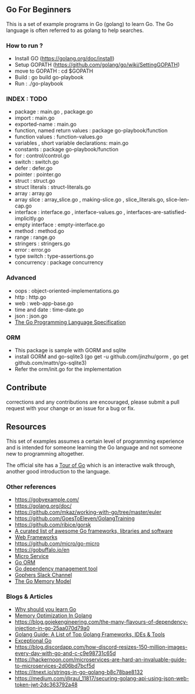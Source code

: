 ## Go For Beginners

This is a set of example programs in Go (golang) to learn Go. The Go language is often referred to as golang to help searches.

### How to run ?
* Install GO (https://golang.org/doc/install)
* Setup GOPATH (https://github.com/golang/go/wiki/SettingGOPATH)
* move to GOPATH : cd $GOPATH
* Build : go build go-playbook
* Run : ./go-playbook

### INDEX : TODO
* package : main.go , package.go
* import : main.go
* exported-name : main.go
* function, named return values : package go-playbook/function
* function values : function-values.go
* variables , short variable declarations: main.go
* constants : package go-playbook/function
* for : control/control.go
* switch : switch.go
* defer : defer.go
* pointer : pointer.go
* struct : struct.go
* struct literals : struct-literals.go
* array : array.go
* array slice : array_slice.go , making-slice.go , slice_literals.go, slice-len-cap.go
* interface : interface.go , interface-values.go , interfaces-are-satisfied-implicitly.go
* empty interface : empty-interface.go
* method : method.go
* range : range.go
* stringers : stringers.go
* error : error.go
* type switch : type-assertions.go
* concurrency : package concurrency

### Advanced
* oops : object-oriented-implementations.go
* http : http.go
* web : web-app-base.go
* time and date : time-date.go
* json : json.go
* [The Go Programming Language Specification
](https://golang.org/ref/spec)

### ORM
* This package is sample with GORM and sqlite
* install GORM and go-sqlite3 (go get -u github.com/jinzhu/gorm , go get github.com/mattn/go-sqlite3)
* Refer the orm/init.go for the implementation

## Contribute

corrections and any contributions are encouraged, please submit a pull request with your change or an issue for a bug or fix.

## Resources

This set of examples assumes a certain level of programming experience and is intended for someone learning the Go language and not someone new to programming altogether.

The official site has a [Tour of Go](http://tour.golang.org/) which is an interactive walk through, another good introduction to the language.

### Other references
* https://gobyexample.com/
* https://golang.org/doc/
* https://github.com/mkaz/working-with-go/tree/master/euler
* https://github.com/GoesToEleven/GolangTraining
* https://github.com/ribice/gorsk
* [A curated list of awesome Go frameworks, libraries and software](https://github.com/avelino/awesome-go)
* [Web Frameworks](https://github.com/mingrammer/go-web-framework-stars)
* https://github.com/micro/go-micro
* https://gobuffalo.io/en
* [Micro Service](https://gokit.io/)
* [Go ORM](https://github.com/jinzhu/gorm)
* [Go dependency management tool](https://github.com/golang/dep)
* [Gophers Slack Channel](http://gophers.slack.com/messages/awesome)
* [The Go Memory Model](https://golang.org/ref/mem)

### Blogs & Articles
* [Why should you learn Go](https://medium.com/@kevalpatel2106/why-should-you-learn-go-f607681fad65)
* [Memory Optimization In Golang ](https://medium.com/@edwardpie/memory-optimization-in-golang-trick-1-59c4a983d015)
* https://blog.gojekengineering.com/the-many-flavours-of-dependency-injection-in-go-25aa070d79a0
* [Golang Guide: A List of Top Golang Frameworks, IDEs & Tools](https://medium.com/@quintinglvr/golang-guide-a-list-of-top-golang-frameworks-ides-tools-e7c7866e96c9)
* [Exceptional Go](https://medium.com/@mattklein123/exceptional-go-1dd1488a6a47)
* https://blog.discordapp.com/how-discord-resizes-150-million-images-every-day-with-go-and-c-c9e98731c65d
* https://hackernoon.com/microservices-are-hard-an-invaluable-guide-to-microservices-2d06bd7bcf5d
* https://itnext.io/strings-in-go-golang-b8c78bae8132
* https://medium.com/@raul_11817/securing-golang-api-using-json-web-token-jwt-2dc363792a48
